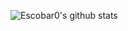 ![Escobar0's github stats](https://github-readme-stats.vercel.app/api?username=Escobar0&show_icons=true&theme=tokyonight)
